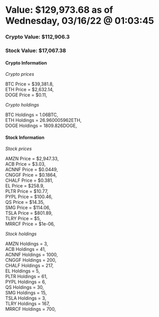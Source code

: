 # Value: $129,973.68 as of Wednesday, 03/16/22 @ 01:03:45 

### Crypto Value: $112,906.3

### Stock Value: $17,067.38

#### Crypto Information 
*Crypto prices* 

BTC Price = $39,381.8,  
ETH Price = $2,632.14,  
DOGE Price = $0.11,  


*Crypto holdings* 

BTC Holdings = 1.06BTC,  
ETH Holdings = 26.960005962ETH,  
DOGE Holdings = 1809.826DOGE,  


#### Stock Information 

*Stock prices* 

AMZN Price = $2,947.33,  
ACB Price = $3.03,  
ACNNF Price = $0.0449,  
CNGGF Price = $0.1864,  
CHALF Price = $0.381,  
EL Price = $258.9,  
PLTR Price = $10.77,  
PYPL Price = $100.46,  
QS Price = $14.35,  
SMG Price = $114.06,  
TSLA Price = $801.89,  
TLRY Price = $5,  
MRRCF Price = $1e-06,  


*Stock holdings* 

AMZN Holdings = 3,  
ACB Holdings = 41,  
ACNNF Holdings = 1000,  
CNGGF Holdings = 200,  
CHALF Holdings = 217,  
EL Holdings = 5,  
PLTR Holdings = 61,  
PYPL Holdings = 6,  
QS Holdings = 30,  
SMG Holdings = 15,  
TSLA Holdings = 3,  
TLRY Holdings = 167,  
MRRCF Holdings = 700,  


